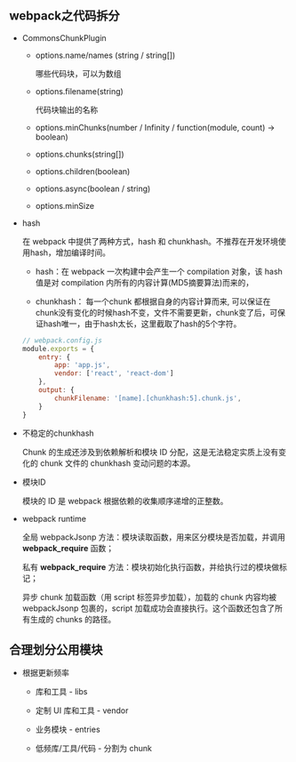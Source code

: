 ## webpack之代码拆分

* CommonsChunkPlugin

    - options.name/names (string / string[])

        哪些代码块，可以为数组

    - options.filename(string)

        代码块输出的名称

    - options.minChunks(number / Infinity / function(module, count) -> boolean)

    - options.chunks(string[])

    - options.children(boolean)

    - options.async(boolean / string)

    - options.minSize


* hash

    在 webpack 中提供了两种方式，hash 和 chunkhash。不推荐在开发环境使用hash，增加编译时间。

    - hash：在 webpack 一次构建中会产生一个 compilation 对象，该 hash 值是对 compilation 内所有的内容计算(MD5摘要算法)而来的，

    - chunkhash： 每一个chunk 都根据自身的内容计算而来, 可以保证在chunk没有变化的时候hash不变，文件不需要更新，chunk变了后，可保证hash唯一，由于hash太长，这里截取了hash的5个字符。

    ```js
    // webpack.config.js
    module.exports = {
        entry: {
            app: 'app.js',
            vendor: ['react', 'react-dom']
        },
        output: {
            chunkFilename: '[name].[chunkhash:5].chunk.js',
        }
    }
    ```

* 不稳定的chunkhash

    Chunk 的生成还涉及到依赖解析和模块 ID 分配，这是无法稳定实质上没有变化的 chunk 文件的 chunkhash 变动问题的本源。

* 模块ID

    模块的 ID 是 webpack 根据依赖的收集顺序递增的正整数。

* webpack runtime

    全局 webpackJsonp 方法：模块读取函数，用来区分模块是否加载，并调用 __webpack_require__ 函数；

    私有 __webpack_require__ 方法：模块初始化执行函数，并给执行过的模块做标记；

    异步 chunk 加载函数（用 script 标签异步加载），加载的 chunk 内容均被 webpackJsonp 包裹的，script 加载成功会直接执行。这个函数还包含了所有生成的 chunks 的路径。


## 合理划分公用模块

* 根据更新频率

    - 库和工具 - libs

    - 定制 UI 库和工具 - vendor

    - 业务模块 - entries
    
    - 低频库/工具/代码 - 分割为 chunk